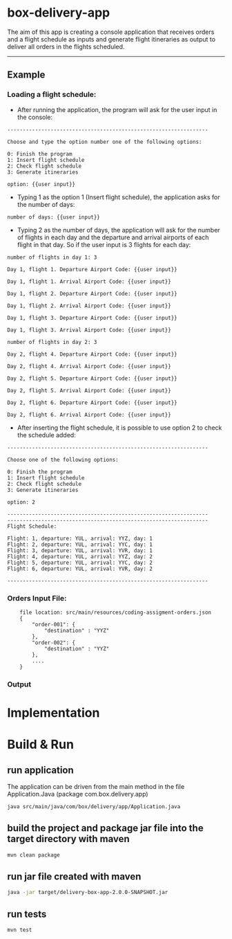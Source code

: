 # box-delivery-app
The aim of this app is creating a console application that receives orders and a flight schedule as inputs 
and generate flight itineraries as output to deliver all orders in the flights scheduled.
<hr>

## Example  

### Loading a flight schedule:

- After running the application, the program will ask for the user input in the console:
```
-----------------------------------------------------------------

Choose and type the option number one of the following options:

0: Finish the program
1: Insert flight schedule
2: Check flight schedule
3: Generate itineraries

option: {{user input}}
```

- Typing 1 as the option 1 (Insert flight schedule), the application asks for the number of days:
```
number of days: {{user input}}
```

- Typing 2 as the number of days, the application will ask for the number of flights in each day and 
the departure and arrival airports of each flight in that day. So if the user input is 3 flights for each day:
```
number of flights in day 1: 3

Day 1, flight 1. Departure Airport Code: {{user input}}

Day 1, flight 1. Arrival Airport Code: {{user input}}

Day 1, flight 2. Departure Airport Code: {{user input}}

Day 1, flight 2. Arrival Airport Code: {{user input}}

Day 1, flight 3. Departure Airport Code: {{user input}}

Day 1, flight 3. Arrival Airport Code: {{user input}}

number of flights in day 2: 3

Day 2, flight 4. Departure Airport Code: {{user input}}

Day 2, flight 4. Arrival Airport Code: {{user input}}

Day 2, flight 5. Departure Airport Code: {{user input}}

Day 2, flight 5. Arrival Airport Code: {{user input}}

Day 2, flight 6. Departure Airport Code: {{user input}}

Day 2, flight 6. Arrival Airport Code: {{user input}}
```

- After inserting the flight schedule, it is possible to use option 2 to check the schedule added:
```
-----------------------------------------------------------------

Choose one of the following options:

0: Finish the program
1: Insert flight schedule
2: Check flight schedule
3: Generate itineraries

option: 2

-----------------------------------------------------------------
-----------------------------------------------------------------
Flight Schedule:

Flight: 1, departure: YUL, arrival: YYZ, day: 1
Flight: 2, departure: YUL, arrival: YYC, day: 1
Flight: 3, departure: YUL, arrival: YVR, day: 1
Flight: 4, departure: YUL, arrival: YYZ, day: 2
Flight: 5, departure: YUL, arrival: YYC, day: 2
Flight: 6, departure: YUL, arrival: YVR, day: 2

-----------------------------------------------------------------
```

### Orders Input File:

```
    file location: src/main/resources/coding-assigment-orders.json    
    {
        "order-001": {
            "destination" : "YYZ"
        },
        "order-002": {
            "destination" : "YYZ"
        },
        ....
    }
```

### Output

# Implementation

# Build & Run

## run application

The application can be driven from the main method in the file Application.Java (package com.box.delivery.app)   

```bash
java src/main/java/com/box/delivery/app/Application.java
```

## build the project and package jar file into the target directory with maven 

```bash
mvn clean package
```

## run jar file created with maven

```bash
java -jar target/delivery-box-app-2.0.0-SNAPSHOT.jar
```

## run tests

```bash
mvn test
```
